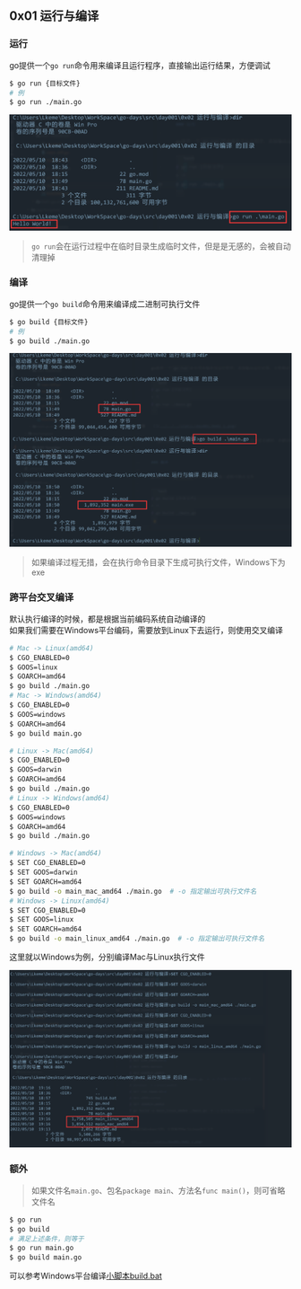 ## 0x01 运行与编译

### 运行

go提供一个`go run`命令用来编译且运行程序，直接输出运行结果，方便调试  

```bash
$ go run {目标文件}
# 例
$ go run ./main.go
```

![](../../../static/day001/0x02_1.png)

> `go run`会在运行过程中在临时目录生成临时文件，但是是无感的，会被自动清理掉

 
### 编译

go提供一个`go build`命令用来编译成二进制可执行文件

```bash
$ go build {目标文件}
# 例
$ go build ./main.go
```

![](../../../static/day001/0x02_2.png)

> 如果编译过程无措，会在执行命令目录下生成可执行文件，Windows下为exe


### 跨平台交叉编译

默认执行编译的时候，都是根据当前编码系统自动编译的  
如果我们需要在Windows平台编码，需要放到Linux下去运行，则使用交叉编译 

```bash
# Mac -> Linux(amd64)
$ CGO_ENABLED=0 
$ GOOS=linux 
$ GOARCH=amd64 
$ go build ./main.go
# Mac -> Windows(amd64)
$ CGO_ENABLED=0 
$ GOOS=windows 
$ GOARCH=amd64 
$ go build main.go
```

```bash
# Linux -> Mac(amd64)
$ CGO_ENABLED=0
$ GOOS=darwin
$ GOARCH=amd64
$ go build ./main.go
# Linux -> Windows(amd64)
$ CGO_ENABLED=0
$ GOOS=windows
$ GOARCH=amd64
$ go build ./main.go
```

```bash
# Windows -> Mac(amd64)
$ SET CGO_ENABLED=0
$ SET GOOS=darwin
$ SET GOARCH=amd64
$ go build -o main_mac_amd64 ./main.go  # -o 指定输出可执行文件名
# Windows -> Linux(amd64)
$ SET CGO_ENABLED=0
$ SET GOOS=linux
$ SET GOARCH=amd64
$ go build -o main_linux_amd64 ./main.go  # -o 指定输出可执行文件名
```

这里就以Windows为例，分别编译Mac与Linux执行文件  

![](../../../static/day001/0x02_3.png)


### 额外

> 如果文件名`main.go`、包名`package main`、方法名`func main()`，则可省略文件名


```bash
$ go run 
$ go build
# 满足上述条件，则等于
$ go run main.go
$ go build main.go
```


可以参考Windows平台编译[小脚本build.bat](build.bat)


